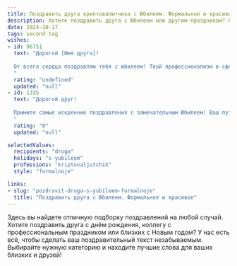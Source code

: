 ```yaml
---
title: Поздравить друга криптовалютчика с Юбилеем. Формальное и красивое
description: Хотите поздравить друга с Юбилеем или другим праздником? Наш ИИ создаст незабываемое поздравление, а вы обязательно выделитесь среди других.  
date: 2024-10-17
tags: second tag
wishes:
- id: 96751
  text: "Дорогой [Имя друга]!
  
  От всего сердца поздравляю тебя с юбилеем! Твой профессионализм в сфере криптовалют вызывает восхищение, а  достижения –  настоящий пример для подражания. Желаю тебе дальнейших успехов в твоей сложной и увлекательной деятельности,  новых  вершин и  финансового благополучия. Пусть  каждый день приносит  радость,  удовлетворение  от работы и  вдохновение для новых открытий!  Счастья, здоровья и  всего самого наилучшего!
  "
  rating: "undefined"
  updated: "null"
- id: 1335
  text: "Дорогой друг!
  
  Примите самые искренние поздравления с замечательным Юбилеем! Ваш путь в мире криптовалют – пример целеустремлённости, аналитического склада ума и умения принимать верные решения. Пусть и впредь Ваши смелые начинания венчаются успехом, а профессиональная деятельность приносит удовлетворение и финансовую стабильность. Желаю крепкого здоровья, неиссякаемой энергии и благополучия во всех сферах жизни!
  "
  rating: "0"
  updated: "null"

selectedValues:
  recipients: "druga"
  holidays: "s-yubileem"
  professions: "kriptovaljutchik"
  style: "formalnoje"

links:
- slug: "pozdravit-druga-s-yubileem-formalnoje"
  title: "Поздравить друга с Юбилеем. Формальное и красивое"
---
```


Здесь вы найдете отличную подборку поздравлений на любой случай. 
Хотите поздравить друга с днём рождения, коллегу с профессиональным праздником или близких с Новым годом? У нас есть всё, чтобы сделать ваш поздравительный текст незабываемым. Выбирайте нужную категорию и находите лучшие слова для ваших близких и друзей!
